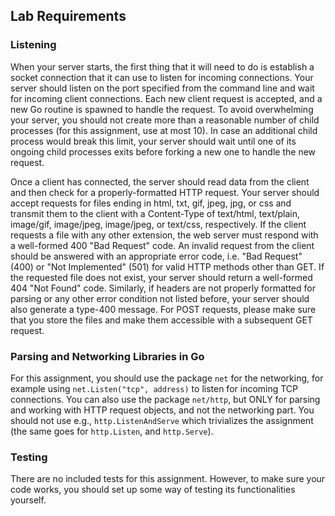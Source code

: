 ## Lab Requirements

### Listening 
When your server starts, the first thing that it will need to do is establish a socket connection that it can use to listen for incoming connections. Your server should listen on the port specified from the command line and wait for incoming client connections. Each new client request is accepted, and a new Go routine is spawned to handle the request. To avoid overwhelming your server, you should not create more than a reasonable number of child processes (for this assignment, use at most 10). In case an additional child process would break this limit, your server should wait until one of its ongoing child processes exits before forking a new one to handle the new request. 

Once a client has connected, the server should read data from the client and then check for a properly-formatted HTTP request. Your server should accept requests for files ending in html, txt, gif, jpeg, jpg, or css and transmit them to the client with a Content-Type of text/html, text/plain, image/gif, image/jpeg, image/jpeg, or text/css, respectively. If the client requests a file with any other extension, the web server must respond with a well-formed 400 "Bad Request" code. An invalid request from the client should be answered with an appropriate error code, i.e. "Bad Request" (400) or "Not Implemented" (501) for valid HTTP methods other than GET. If the requested file does not exist, your server should return a well-formed 404 "Not Found" code. Similarly, if headers are not properly formatted for parsing or any other error condition not listed before, your server should also generate a type-400 message.  For POST requests, please make sure that you store the files and make them accessible with a subsequent GET request.

### Parsing and Networking Libraries in Go 
For this assignment, you should use the package `net` for the networking, for example using `net.Listen("tcp", address)` to listen for incoming TCP connections. You can also use the package `net/http`, but ONLY for parsing and working with HTTP request objects, and not the networking part. You should not use e.g., `http.ListenAndServe` which trivializes the assignment (the same goes for `http.Listen`, and `http.Serve`). 

### Testing
There are no included tests for this assignment. However, to make sure your code works, you should set up some way of testing its functionalities yourself.


